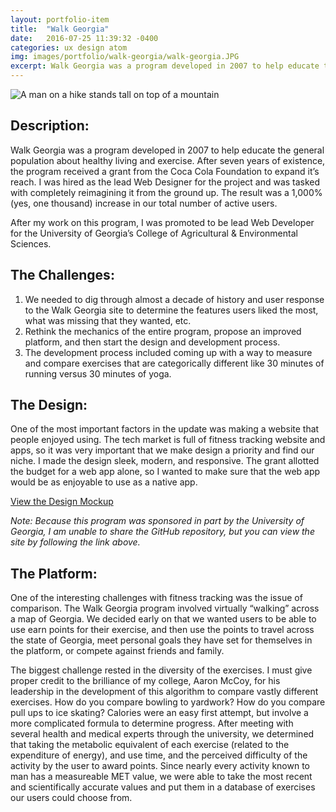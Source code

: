 ```yaml
---
layout: portfolio-item
title:  "Walk Georgia"
date:   2016-07-25 11:39:32 -0400
categories: ux design atom
img: images/portfolio/walk-georgia/walk-georgia.JPG
excerpt: Walk Georgia was a program developed in 2007 to help educate the general population about healthy living and exercise.  After seven years of existence, the program received a grant from the Coca Cola Foundation to expand it’s reach.  I was hired as the lead Web Designer for the project and was tasked with completely reimagining it from the ground up.  The result was a 1,000% (yes, one thousand) increase in our total number of active users.
---
```


![A man on a hike stands tall on top of a mountain]( {{site.baseurl}}/images/portfolio/walk-georgia/walk-georgia.JPG )

## Description:

Walk Georgia was a program developed in 2007 to help educate the general population about healthy living and exercise.  After seven years of existence, the program received a grant from the Coca Cola Foundation to expand it’s reach.  I was hired as the lead Web Designer for the project and was tasked with completely reimagining it from the ground up.  The result was a 1,000% (yes, one thousand) increase in our total number of active users.

After my work on this program, I was promoted to be lead Web Developer for the University of Georgia’s College of Agricultural & Environmental Sciences.

## The Challenges:
1. We needed to dig through almost a decade of history and user response to the Walk Georgia site to determine the features users liked the most, what was missing that they wanted, etc.
2. Rethink the mechanics of the entire program, propose an improved platform, and then start the design and development process.
3. The development process included coming up with a way to measure and compare exercises that are categorically different like 30 minutes of running versus 30 minutes of yoga.

## The Design:

One of the most important factors in the update was making a website that people enjoyed using.  The tech market is full of fitness tracking website and apps, so it was very important that we make design a priority and find our niche.  I made the design sleek, modern, and responsive.  The grant allotted the budget for a web app alone, so I wanted to make sure that the web app would be as enjoyable to use as a native app.

<a href="https://www.johnfrenchxyz.github.io/walkgeorgia/" class="portfolio-button">View the Design Mockup</a>

*Note: Because this program was sponsored in part by the University of Georgia, I am unable to share the GitHub repository, but you can view the site by following the link above.*

## The Platform:

One of the interesting challenges with fitness tracking was the issue of comparison.  The Walk Georgia program involved virtually “walking” across a map of Georgia.  We decided early on that we wanted users to be able to use earn points for their exercise, and then use the points to travel across the state of Georgia, meet personal goals they have set for themselves in the platform, or compete against friends and family.

The biggest challenge rested in the diversity of the exercises.  I must give proper credit to the brilliance of my college, Aaron McCoy, for his leadership in the development of this algorithm to compare vastly different exercises.  How do you compare bowling to yardwork? How do you compare pull ups to ice skating? Calories were an easy first attempt, but involve a more complicated formula to determine progress.  After meeting with several health and medical experts through the university, we determined that taking the metabolic equivalent of each exercise (related to the expenditure of energy), and use time, and the perceived difficulty of the activity by the user to award points.  Since nearly every activity known to man has a measureable MET value, we were able to take the most recent and scientifically accurate values and put them in a database of exercises our users could choose from.
